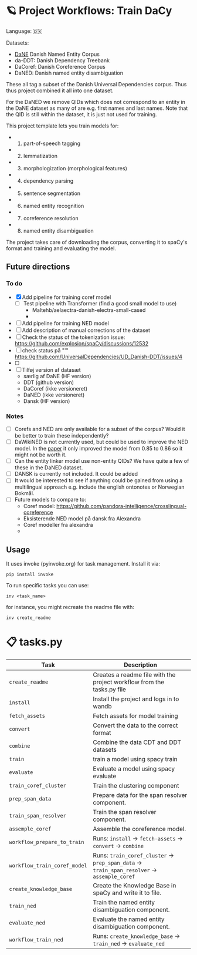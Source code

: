 


# 🪐 Project Workflows: Train DaCy

Language: 🇩🇰

Datasets:
- [DaNE](https://danlp-alexandra.readthedocs.io/en/latest/docs/datasets.html?highlight=dane#dane) Danish Named Entity Corpus
- da-DDT: Danish Dependency Treebank
- DaCoref: Danish Coreference Corpus
- DaNED: Danish named entity disambiguation

These all tag a subset of the Danish Universal Dependencies corpus. Thus thus project
combined it all into one dataset.

For the DaNED we remove QIDs which does not correspond to an entity in the DaNE dataset as many of are e.g.
first names and last names. Note that the QID is still within the dataset, it is just not used for training.

This project template lets you train models for:
- 1) part-of-speech tagging
- 2) lemmatization
- 3) morphologization (morphological features)
- 4) dependency parsing
- 5) sentence segmentation
- 6) named entity recognition
- 7) coreference resolution
- 8) named entity disambiguation

The project takes care of downloading the corpus, converting it to spaCy's
format and training and evaluating the model.

## Future directions

### To do
- [x] Add pipeline for training coref model
  - [ ] Test pipeline with Transformer (find a good small model to use)
    - Maltehb/aelaectra-danish-electra-small-cased
    - 
- [ ] Add pipeline for training NED model
- [ ] Add description of manual corrections of the dataset
- [ ] Check the status of the tokenization issue: https://github.com/explosion/spaCy/discussions/12532
- [ ] check status på "'" https://github.com/UniversalDependencies/UD_Danish-DDT/issues/4
- [ ] 
- [ ] Tilføj version af datasæt
    - særlig af DaNE (HF version)
    - DDT (github version)
    - DaCoref (ikke versioneret)
    - DaNED (ikke versioneret)
    - Dansk (HF version)

### Notes

- [ ] Corefs and NED are only available for a subset of the corpus? Would it be better to train these independently?
- [ ] DaWikiNED is not currently used, but could be used to improve the NED model. In the [paper](https://aclanthology.org/2021.crac-1.7.pdf)
it only improved the model from 0.85 to 0.86 so it might not be worth it.
- [ ] Can the entity linker model use non-entity QIDs? We have quite a few of these in the DaNED dataset.
- [ ] DANSK is currently not included. It could be added
- [ ] It would be interested to see if anything could be gained from using a multilingual approach e.g. include the english ontonotes
or Norwegian Bokmål.
- [ ] Future models to compare to:
    - Coref model: https://github.com/pandora-intelligence/crosslingual-coreference
    - Eksisterende NED model på dansk fra Alexandra
    - Coref modeller fra alexandra
    - 

## Usage

It uses invoke (pyinvoke.org) for task management. Install it via:
```
pip install invoke
```

To run specific tasks you can use:
```
inv <task_name>
```

for instance, you might recreate the readme file with:

```
inv create_readme
```


# 📋 tasks.py

| Task | Description |
| --- | --- |
| `create_readme` | Creates a readme file with the project workflow from the tasks.py file |
| `install` | Install the project and logs in to wandb |
| `fetch_assets` | Fetch assets for model training |
| `convert` | Convert the data to the correct format |
| `combine` | Combine the data CDT and DDT datasets |
| `train` | train a model using spacy train |
| `evaluate` | Evaluate a model using spacy evaluate |
| `train_coref_cluster` | Train the clustering component |
| `prep_span_data` | Prepare data for the span resolver component. |
| `train_span_resolver` | Train the span resolver component. |
| `assemple_coref` | Assemble the coreference model. |
| `workflow_prepare_to_train` | Runs: `install` &rarr; `fetch-assets` &rarr; `convert` &rarr; `combine` |
| `workflow_train_coref_model` | Runs: `train_coref_cluster` &rarr; `prep_span_data` &rarr; `train_span_resolver` &rarr; `assemple_coref` |
| `create_knowledge_base` | Create the Knowledge Base in spaCy and write it to file. |
| `train_ned` | Train the named entity disambiguation component. |
| `evaluate_ned` | Evaluate the named entity disambiguation component. |
| `workflow_train_ned` | Runs: `create_knowledge_base` &rarr; `train_ned` &rarr; `evaluate_ned` |